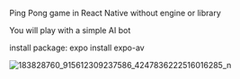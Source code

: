 Ping Pong game in React Native without engine or library

You will play with a simple AI bot

install package:
    expo install expo-av
    
![183828760_915612309237586_4247836222516016285_n](https://user-images.githubusercontent.com/79790753/118275193-4f44ed00-b4f0-11eb-8f56-c05a1fd3fa89.jpg)
